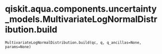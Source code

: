 # qiskit.aqua.components.uncertainty\_models.MultivariateLogNormalDistribution.build

`MultivariateLogNormalDistribution.build(qc, q, q_ancillas=None, params=None)`
